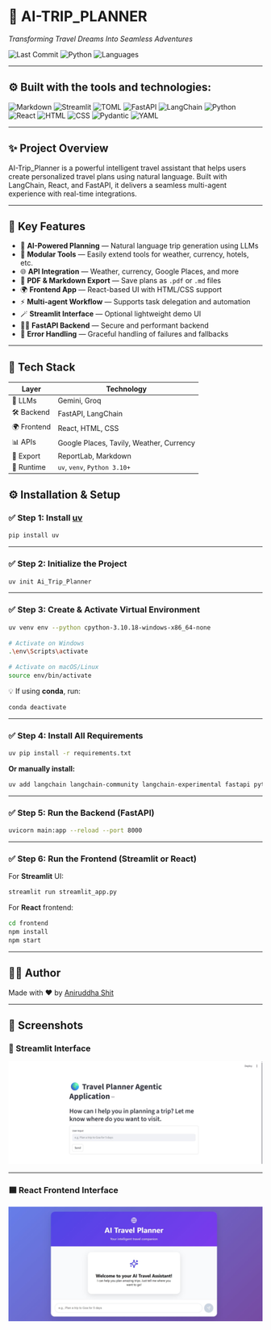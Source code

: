 # 🧠 AI-TRIP_PLANNER

_Transforming Travel Dreams Into Seamless Adventures_

![Last Commit](https://img.shields.io/github/last-commit/Aniru18/Ai-Trip_Planner?label=last%20commit)
![Python](https://img.shields.io/badge/python-100%25-blue)
![Languages](https://img.shields.io/github/languages/count/Aniru18/Ai-Trip_Planner)

---

## ⚙️ Built with the tools and technologies:

![Markdown](https://img.shields.io/badge/-Markdown-black?logo=markdown&logoColor=white)
![Streamlit](https://img.shields.io/badge/-Streamlit-ff4b4b?logo=streamlit&logoColor=white)
![TOML](https://img.shields.io/badge/-TOML-brown)
![FastAPI](https://img.shields.io/badge/-FastAPI-009688?logo=fastapi)
![LangChain](https://img.shields.io/badge/-LangChain-darkgreen)
![Python](https://img.shields.io/badge/-Python-3670A0?logo=python&logoColor=white)
![React](https://img.shields.io/badge/-React-61DAFB?logo=react&logoColor=white)
![HTML](https://img.shields.io/badge/-HTML5-E34F26?logo=html5&logoColor=white)
![CSS](https://img.shields.io/badge/-CSS3-1572B6?logo=css3&logoColor=white)
![Pydantic](https://img.shields.io/badge/-Pydantic-ea2678?logo=pydantic&logoColor=white)
![YAML](https://img.shields.io/badge/-YAML-red?logo=yaml&logoColor=white)

---

## ✨ Project Overview

AI-Trip_Planner is a powerful intelligent travel assistant that helps users create personalized travel plans using natural language. Built with LangChain, React, and FastAPI, it delivers a seamless multi-agent experience with real-time integrations.

---

## 🚀 Key Features

- 🧭 **AI-Powered Planning** — Natural language trip generation using LLMs
- 🧩 **Modular Tools** — Easily extend tools for weather, currency, hotels, etc.
- 🌐 **API Integration** — Weather, currency, Google Places, and more
- 📄 **PDF & Markdown Export** — Save plans as `.pdf` or `.md` files
- 🌍 **Frontend App** — React-based UI with HTML/CSS support
- ⚡ **Multi-agent Workflow** — Supports task delegation and automation
- 🪄 **Streamlit Interface** — Optional lightweight demo UI
- 🧑‍💻 **FastAPI Backend** — Secure and performant backend
- 📜 **Error Handling** — Graceful handling of failures and fallbacks

---

## 🧩 Tech Stack

| Layer       | Technology |
|-------------|------------|
| 🧠 LLMs      | Gemini, Groq |
| 🛠️ Backend  | FastAPI, LangChain |
| 🌍 Frontend | React, HTML, CSS |
| 📊 APIs     | Google Places, Tavily, Weather, Currency |
| 📄 Export   | ReportLab, Markdown |
| 🔁 Runtime  | `uv`, `venv`, `Python 3.10+` |



## ⚙️ Installation & Setup

### ✅ Step 1: Install [uv](https://github.com/astral-sh/uv)

```bash
pip install uv
```

---

### ✅ Step 2: Initialize the Project

```bash
uv init Ai_Trip_Planner
```

---

### ✅ Step 3: Create & Activate Virtual Environment

```bash
uv venv env --python cpython-3.10.18-windows-x86_64-none
```

```bash
# Activate on Windows
.\env\Scripts\activate
```

```bash
# Activate on macOS/Linux
source env/bin/activate
```

💡 If using **conda**, run:

```bash
conda deactivate
```

---

### ✅ Step 4: Install All Requirements

```bash
uv pip install -r requirements.txt
```

**Or manually install:**

```bash
uv add langchain langchain-community langchain-experimental fastapi python-dotenv streamlit uvicorn
```

---

### ✅ Step 5: Run the Backend (FastAPI)

```bash
uvicorn main:app --reload --port 8000
```

---

### ✅ Step 6: Run the Frontend (Streamlit or React)

For **Streamlit** UI:

```bash
streamlit run streamlit_app.py
```

For **React** frontend:

```bash
cd frontend
npm install
npm start
```


---

## 👨‍💻 Author

Made with ❤️ by [Aniruddha Shit](https://github.com/Aniru18)

---

## 📸 Screenshots

### 🔷 Streamlit Interface

![Streamlit UI](./assets/streamlit.jpg)

---

### 🟦 React Frontend Interface

![React UI](./assets/react.jpg)



